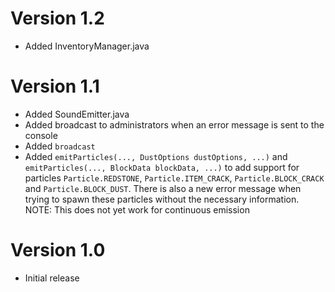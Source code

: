 # Version 1.2

- Added InventoryManager.java

# Version 1.1

- Added SoundEmitter.java
- Added broadcast to administrators when an error message is sent to the console
- Added ``broadcast``
- Added ``emitParticles(..., DustOptions dustOptions, ...)`` and ``emitParticles(..., BlockData blockData, ...)`` to add support for particles ``Particle.REDSTONE``, ``Particle.ITEM_CRACK``, ``Particle.BLOCK_CRACK`` and ``Particle.BLOCK_DUST``. There is also a new error message when trying to spawn these particles without the necessary information. NOTE: This does not yet work for continuous emission

# Version 1.0

- Initial release

